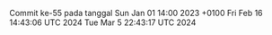 Commit ke-55 pada tanggal Sun Jan 01 14:00 2023 +0100
Fri Feb 16 14:43:06 UTC 2024
Tue Mar  5 22:43:17 UTC 2024
